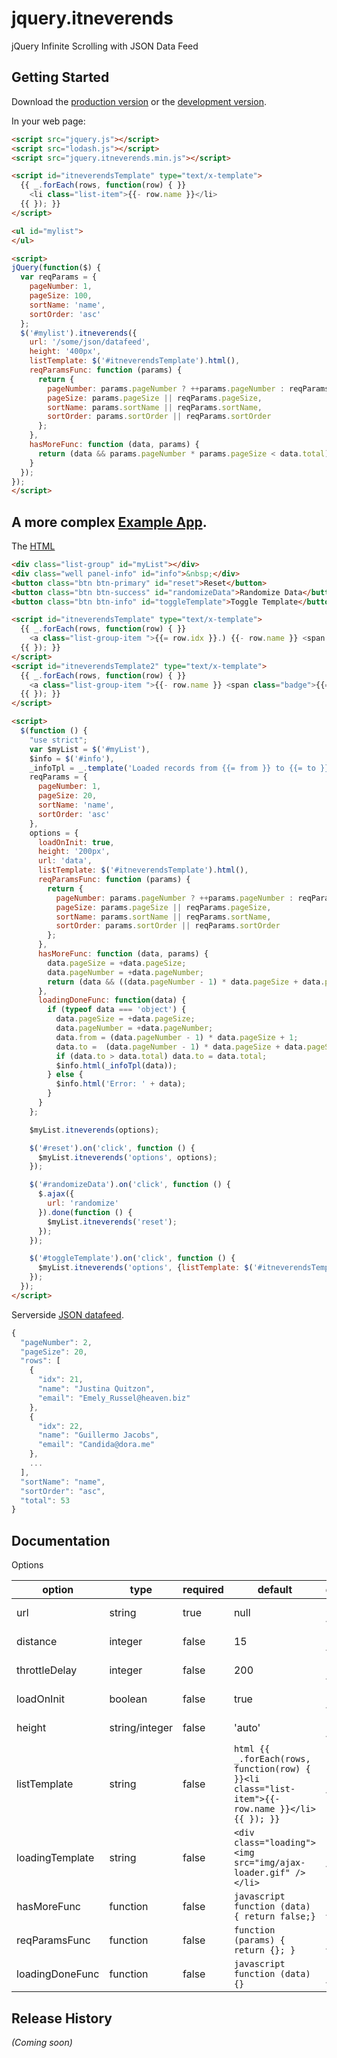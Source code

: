 # jquery.itneverends

jQuery Infinite Scrolling with JSON Data Feed

## Getting Started

Download the [production version][min] or the [development version][max].

[min]: https://raw.github.com/osahner/jquery-itneverends/master/dist/jquery.itneverends.min.js
[max]: https://raw.github.com/osahner/jquery-itneverends/master/dist/jquery.itneverends.js

In your web page:

```html
<script src="jquery.js"></script>
<script src="lodash.js"></script>
<script src="jquery.itneverends.min.js"></script>

<script id="itneverendsTemplate" type="text/x-template">
  {{ _.forEach(rows, function(row) { }}
    <li class="list-item">{{- row.name }}</li>
  {{ }); }}
</script>

<ul id="mylist">
</ul>

<script>
jQuery(function($) {
  var reqParams = {
    pageNumber: 1,
    pageSize: 100,
    sortName: 'name',
    sortOrder: 'asc'
  };
  $('#mylist').itneverends({
    url: '/some/json/datafeed',
    height: '400px',
    listTemplate: $('#itneverendsTemplate').html(),
    reqParamsFunc: function (params) {
      return {
        pageNumber: params.pageNumber ? ++params.pageNumber : reqParams.pageNumber,
        pageSize: params.pageSize || reqParams.pageSize,
        sortName: params.sortName || reqParams.sortName,
        sortOrder: params.sortOrder || reqParams.sortOrder
      };
    },
    hasMoreFunc: function (data, params) {
      return (data && params.pageNumber * params.pageSize < data.total);
    }
  });
});
</script>

```

## A more complex [Example App](http://jquery-itneverends.herokuapp.com/).

The [HTML](https://github.com/osahner/jquery-itneverends/blob/master/public/index.html)

```html
<div class="list-group" id="myList"></div>
<div class="well panel-info" id="info">&nbsp;</div>
<button class="btn btn-primary" id="reset">Reset</button>
<button class="btn btn-success" id="randomizeData">Randomize Data</button>
<button class="btn btn-info" id="toggleTemplate">Toggle Template</button>

<script id="itneverendsTemplate" type="text/x-template">
  {{ _.forEach(rows, function(row) { }}
    <a class="list-group-item ">{{= row.idx }}.) {{- row.name }} <span class="glyphicon glyphicon-chevron-right pull-right"></span></a>
  {{ }); }}
</script>
<script id="itneverendsTemplate2" type="text/x-template">
  {{ _.forEach(rows, function(row) { }}
    <a class="list-group-item ">{{- row.name }} <span class="badge">{{= Math.ceil(Math.random() * 10) }}</span></a>
  {{ }); }}
</script>

<script>
  $(function () {
    "use strict";
    var $myList = $('#myList'),
    $info = $('#info'),
    _infoTpl = _.template('Loaded records from {{= from }} to {{= to }} out of {{= total }}.'),
    reqParams = {
      pageNumber: 1,
      pageSize: 20,
      sortName: 'name',
      sortOrder: 'asc'
    },
    options = {
      loadOnInit: true,
      height: '200px',
      url: 'data',
      listTemplate: $('#itneverendsTemplate').html(),
      reqParamsFunc: function (params) {
        return {
          pageNumber: params.pageNumber ? ++params.pageNumber : reqParams.pageNumber,
          pageSize: params.pageSize || reqParams.pageSize,
          sortName: params.sortName || reqParams.sortName,
          sortOrder: params.sortOrder || reqParams.sortOrder
        };
      },
      hasMoreFunc: function (data, params) {
        data.pageSize = +data.pageSize;
        data.pageNumber = +data.pageNumber;
        return (data && ((data.pageNumber - 1) * data.pageSize + data.pageSize) < data.total);
      },
      loadingDoneFunc: function(data) {
        if (typeof data === 'object') {
          data.pageSize = +data.pageSize;
          data.pageNumber = +data.pageNumber;
          data.from = (data.pageNumber - 1) * data.pageSize + 1;
          data.to =  (data.pageNumber - 1) * data.pageSize + data.pageSize;
          if (data.to > data.total) data.to = data.total;
          $info.html(_infoTpl(data));
        } else {
          $info.html('Error: ' + data);
        }
      }
    };

    $myList.itneverends(options);

    $('#reset').on('click', function () {
      $myList.itneverends('options', options);
    });

    $('#randomizeData').on('click', function () {
      $.ajax({
        url: 'randomize'
      }).done(function () {
        $myList.itneverends('reset');
      });
    });

    $('#toggleTemplate').on('click', function () {
      $myList.itneverends('options', {listTemplate: $('#itneverendsTemplate2').html()});
    });
  });
</script>

```

Serverside [JSON datafeed](https://github.com/osahner/jquery-itneverends/blob/master/index.js).

```javascript
{
  "pageNumber": 2,
  "pageSize": 20,
  "rows": [
    {
      "idx": 21,
      "name": "Justina Quitzon",
      "email": "Emely_Russel@heaven.biz"
    },
    {
      "idx": 22,
      "name": "Guillermo Jacobs",
      "email": "Candida@dora.me"
    },
    ...
  ],
  "sortName": "name",
  "sortOrder": "asc",
  "total": 53
}
```

## Documentation

Options

 option | type | required | default | description 
---|---|---|---|---
 url | string | true | null | _(Coming soon)_ |
 distance | integer | false | 15 | _(Coming soon)_ |
 throttleDelay | integer | false | 200 | _(Coming soon)_ |
 loadOnInit | boolean | false | true | _(Coming soon)_ |
 height | string/integer | false | 'auto' | _(Coming soon)_ |
 listTemplate | string | false | ```html {{ _.forEach(rows, function(row) { }}<li class="list-item">{{- row.name }}</li>{{ }); }} ``` | _(Coming soon)_ |
 loadingTemplate | string | false | ``` <div class="loading"><img src="img/ajax-loader.gif" /></li> ``` | _(Coming soon)_ |
 hasMoreFunc | function | false | ```javascript function (data) { return false;} ``` | _(Coming soon)_ |
 reqParamsFunc | function | false | ``` function (params) { return {}; } ``` | _(Coming soon)_ |
 loadingDoneFunc | function | false | ```javascript function (data) {} ``` | _(Coming soon)_ |


## Release History
_(Coming soon)_

